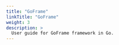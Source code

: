 ```yaml
---
title: "GoFrame"
linkTitle: "GoFrame"
weight: 3
description: >
  User guide for GoFrame framework in Go.
---
```

